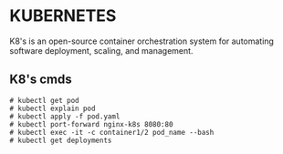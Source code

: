 # KUBERNETES

K8's is an open-source container orchestration system for automating software deployment, scaling, and management.

## K8's cmds

```
# kubectl get pod
# kubectl explain pod
# kubectl apply -f pod.yaml
# kubectl port-forward nginx-k8s 8080:80
# kubectl exec -it -c container1/2 pod_name --bash
# kubectl get deployments
```
